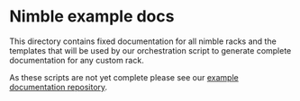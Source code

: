 # Nimble example docs

This directory contains fixed documentation for all nimble racks and the templates that will be used by our orchestration script to generate complete documentation for any custom rack.

As these scripts are not yet complete please see our [example documentation repository](https://github.com/Wakoma/nimble-example-documentation).
